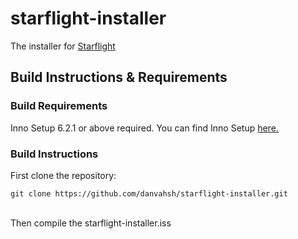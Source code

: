# starflight-installer
 The installer for [Starflight](https://github.com/counterfeit-username/starflight)

## Build Instructions & Requirements
### Build Requirements
Inno Setup 6.2.1 or above required. You can find Inno Setup [here.](https://www.innosetup.com/)
### Build Instructions
First clone the repository:
```
git clone https://github.com/danvahsh/starflight-installer.git
```
<br>Then compile the starflight-installer.iss
